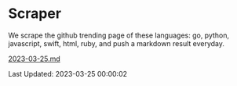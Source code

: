 # Scraper

We scrape the github trending page of these languages: go, python, javascript, swift, html, ruby, and push a markdown result everyday.

[2023-03-25.md](https://github.com/henson/Scraper/blob/master/2023-03-25.md)

Last Updated: 2023-03-25 00:00:02